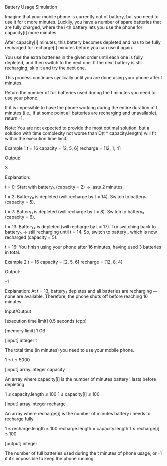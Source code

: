 Battery Usage Simulation

Imagine that your mobile phone is currently out of battery, but you need to use it for t more minutes. Luckily, you have a number of spare batteries that are fully charged, where the i-th battery lets you use the phone for capacity[i] more minutes.

After capacity[i] minutes, this battery becomes depleted and has to be fully recharged for recharge[i] minutes before you can use it again.

You use the extra batteries in the given order until each one is fully depleted, and then switch to the next one. If the next battery is still recharging, skip it and try the next one.

This process continues cyclically until you are done using your phone after t minutes.

Return the number of full batteries used during the t minutes you need to use your phone.

If it is impossible to have the phone working during the entire duration of t minutes (i.e., if at some point all batteries are recharging and unavailable), return -1.

Note: You are not expected to provide the most optimal solution, but a solution with time complexity not worse than
O(t * capacity.length) will fit within the execution time limit.

Example 1
t = 16
capacity = [2, 5, 6]
recharge = [12, 1, 4]


Output:

3


Explanation:

t = 0:
Start with battery₀ (capacity = 2) → lasts 2 minutes.

t = 2:
Battery₀ is depleted (will recharge by t = 14).
Switch to battery₁ (capacity = 5).

t = 7:
Battery₁ is depleted (will recharge by t = 8).
Switch to battery₂ (capacity = 6).

t = 13:
Battery₂ is depleted (will recharge by t = 17).
Try switching back to battery₀ → still recharging until t = 14.
So, switch to battery₁, which is now recharged (capacity = 5).

t = 16:
You finish using your phone after 16 minutes, having used 3 batteries in total.

Example 2
t = 16
capacity = [2, 5, 6]
recharge = [12, 8, 4]


Output:

-1


Explanation:
At t = 13, battery₂ depletes and all batteries are recharging — none are available.
Therefore, the phone shuts off before reaching 16 minutes.

Input/Output

[execution time limit] 0.5 seconds (cpp)

[memory limit] 1 GB

[input] integer t

The total time (in minutes) you need to use your mobile phone.

1 ≤ t ≤ 5000

[input] array.integer capacity

An array where capacity[i] is the number of minutes battery i lasts before depleting.

1 ≤ capacity.length ≤ 100
1 ≤ capacity[i] ≤ 100

[input] array.integer recharge

An array where recharge[i] is the number of minutes battery i needs to recharge fully.

1 ≤ recharge.length ≤ 100
recharge.length = capacity.length
1 ≤ recharge[i] ≤ 100

[output] integer

The number of full batteries used during the t minutes of phone usage, or -1 if it’s impossible to keep the phone running.